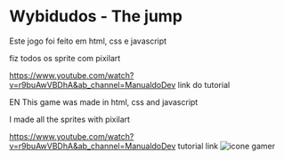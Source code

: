 # Wybidudos - The jump 

Este jogo foi feito em html, css e javascript

fiz todos os sprite com pixilart 

https://www.youtube.com/watch?v=r9buAwVBDhA&ab_channel=ManualdoDev link do tutorial 

EN
This game was made in html, css and javascript

I made all the sprites with pixilart 

https://www.youtube.com/watch?v=r9buAwVBDhA&ab_channel=ManualdoDev tutorial link 
![icone gamer](https://github.com/luizfrz/Wybidudos---The-jump-/assets/126346291/9c44ded0-7a9e-41fd-8014-6a2ca56a1e68)
